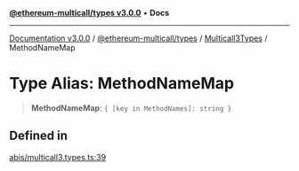 [**@ethereum-multicall/types v3.0.0**](../../../README.md) • **Docs**

***

[Documentation v3.0.0](../../../../../packages.md) / [@ethereum-multicall/types](../../../README.md) / [Multicall3Types](../README.md) / MethodNameMap

# Type Alias: MethodNameMap

> **MethodNameMap**: `{ [key in MethodNames]: string }`

## Defined in

[abis/multicall3.types.ts:39](https://github.com/niZmosis/ethereum-multicall/blob/759805f36c7ddb05e5fad0eb8478dcf22871af59/packages/types/src/abis/multicall3.types.ts#L39)
